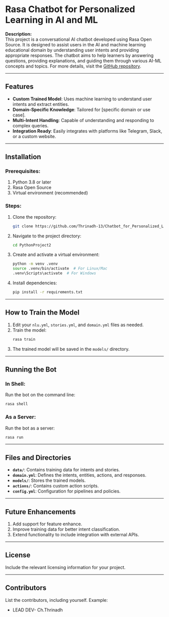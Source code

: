 # Rasa Chatbot for Personalized Learning in AI and ML

**Description:**  
This project is a conversational AI chatbot developed using Rasa Open Source. It is designed to assist users in the AI and machine learning educational domain by understanding user intents and providing appropriate responses. The chatbot aims to help learners by answering questions, providing explanations, and guiding them through various AI-ML concepts and topics. For more details, visit the [GitHub repository](https://github.com/Thrinadh-13/Chatbot_for_Personalized_Learning).

---

## Features

- **Custom Trained Model**: Uses machine learning to understand user intents and extract entities.  
- **Domain-Specific Knowledge**: Tailored for [specific domain or use case].  
- **Multi-Intent Handling**: Capable of understanding and responding to complex queries.  
- **Integration Ready**: Easily integrates with platforms like Telegram, Slack, or a custom website.  

---

## Installation

### Prerequisites:
1. Python 3.8 or later  
2. Rasa Open Source  
3. Virtual environment (recommended)

### Steps:
1. Clone the repository:
   ```bash
   git clone https://github.com/Thrinadh-13/Chatbot_for_Personalized_Learning
   ```
2. Navigate to the project directory:
   ```bash
   cd PythonProject2
   ```
3. Create and activate a virtual environment:
   ```bash
   python -m venv .venv
   source .venv/bin/activate  # For Linux/Mac
   .venv\Scripts\activate  # For Windows
   ```
4. Install dependencies:
   ```bash
   pip install -r requirements.txt
   ```

---

## How to Train the Model

1. Edit your `nlu.yml`, `stories.yml`, and `domain.yml` files as needed.  
2. Train the model:
   ```bash
   rasa train
   ```
3. The trained model will be saved in the `models/` directory.

---

## Running the Bot

### In Shell:
Run the bot on the command line:  
```bash
rasa shell
```

### As a Server:
Run the bot as a server:  
```bash
rasa run
```

---

## Files and Directories

- **`data/`**: Contains training data for intents and stories.  
- **`domain.yml`**: Defines the intents, entities, actions, and responses.  
- **`models/`**: Stores the trained models.  
- **`actions/`**: Contains custom action scripts.  
- **`config.yml`**: Configuration for pipelines and policies.  

---

## Future Enhancements

1. Add support for feature enhance.  
2. Improve training data for better intent classification.  
3. Extend functionality to include integration with external APIs.  

---

## License

Include the relevant licensing information for your project.

---

## Contributors

List the contributors, including yourself. Example:  
- LEAD DEV- Ch.Thrinadh

